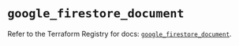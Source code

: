 # `google_firestore_document`

Refer to the Terraform Registry for docs: [`google_firestore_document`](https://registry.terraform.io/providers/hashicorp/google/6.42.0/docs/resources/firestore_document).
